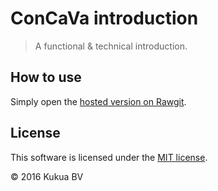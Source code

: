 # ConCaVa introduction

> A functional &amp; technical introduction.

## How to use

Simply open the [hosted version on Rawgit](https://rawgit.com/kukua/concava-intro/master/index.html).

## License

This software is licensed under the [MIT license](https://github.com/kukua/concava-intro/blob/master/LICENSE).

© 2016 Kukua BV
